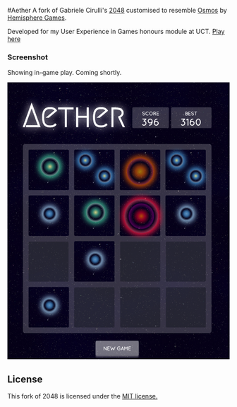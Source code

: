 #Aether
A fork of Gabriele Cirulli's [2048](http://gabrielecirulli.github.io/2048/) customised to resemble [Osmos](http://www.osmos-game.com/) by [Hemisphere Games](http://www.hemispheregames.com/).

Developed for my User Experience in Games honours module at UCT. [Play here](http://justshiv.github.io/aether/)

### Screenshot
Showing in-game play. Coming shortly.

<p align="center">
  <img src="screenshot.png" alt="Screenshot"/>
</p>


## License
This fork of 2048 is licensed under the [MIT license.](https://github.com/gabrielecirulli/2048/blob/master/LICENSE.txt)